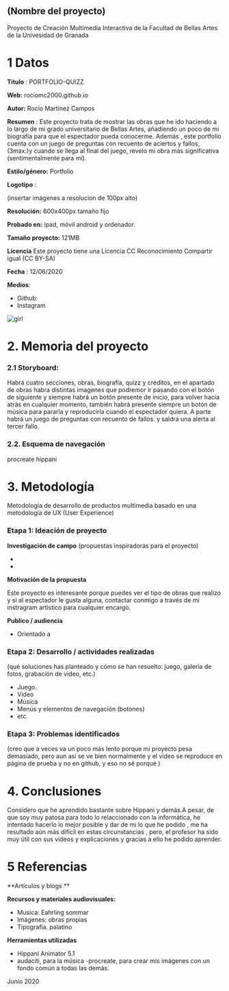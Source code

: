 ## (Nombre del proyecto)

Proyecto de Creación Multimedia Interactiva de la  Facultad de Bellas Artes de la Univesidad de Granada



# 1 Datos 



**Titulo** : PORTFOLIO-QUIZZ

**Web:**   rociomc2000.github.io

**Autor:**  Rocío Martínez Campos

**Resumen** : Este proyecto trata de mostrar las obras que he ido haciendo a lo largo de mi grado universitario de Bellas Artes, añadiendo un poco de mi biografía para que el espectador pueda conocerme. Además , este portfolio cuenta con un juego de preguntas con recuento de aciertos y fallos, (3max.)y cuando se llega al final del juego, revelo mi obra más significativa (sentimentalmente para mí).

**Estilo/género:**  Portfolio

**Logotipo** : 

(insertar imágenes a resolucion de 100px alto)

**Resolución:** 600x400px  tamaño fijo 

**Probado en:**   ipad, móvil android y ordenador.

**Tamaño proyecto:** 121MB 

**Licencia** Este proyecto tiene una Licencia CC Reconocimiento Compartir igual (CC BY-SA)

**Fecha** : 12/06/2020

**Medios**:

- Github:
- Instagram


![girl](https://github.com/mgea/cmi20/blob/master/WalkingGirl_front01.png)

# 2. Memoria del proyecto 

### 2.1 Storyboard: 
Habrá cuatro secciones, obras, biografía, quizz y créditos, en el apartado de obras habra distintas imagenes que podremor ir pasando con el botón de siguiente y siempre habrá un botón presente de inicio, para volver hacia atrás en cualquier momento, también habrá presente siempre un botón de música para pararla y reproducirla cuando el espectador quiera. A parte habrá un juego de preguntas con recuento de fallos. y saldrá una alerta al tercer fallo.


### 2.2. Esquema de navegación 


procreate
hippani








# 3. Metodología

Metodología de desarrollo de productos multimedia basado en una metodología de UX (User Experience)



### Etapa 1: Ideación de proyecto

**Investigación de campo** (propuestas inspiradoras para el proyecto)

- 
- 



**Motivación de la propuesta** 

Este  proyecto es interesante porque puedes ver el tipo de obras que realizo y si al espectador le gusta alguna, contactar conmigo a través de mi instragram artístico para cualquier encargo.



**Publico / audiencia**

- Orientado a 





### Etapa 2: Desarrollo / actividades realizadas

(qué soluciones has planteado y cómo se han resuelto: juego, galería de fotos, grabación de video, etc.)

- Juego. 
- Video 
- Música
- Menús y elementos de navegación (botones)
- etc.



### Etapa 3: Problemas identificados

(creo que a veces va un poco más lento porque mi proyecto pesa demasiado, pero aun asi se ve bien normalmente y el vídeo se reproduce en página de prueba y no en github, y eso no sé porqué )



# 4. Conclusiones 
 Considero que he aprendido bastante sobre Hippani y demás.A pesar, de que soy muy patosa para todo lo relaccionado con la informática, he intentado hacerlo lo mejor posible y dar de mi lo que he podido , me ha resultado aún más dificil en estas circunstancias , pero, el profesor ha sido muy útil con sus videos y explicaciones y gracias a ello he podido aprender. 







# 5 Referencias 

**Artículos y blogs ** 


**Recursos y materiales audiovisuales:**

* Musica:  Eahrling sommar
* Imágenes:  obras propias
* Tipografía. palatino

**Herramientas utilizadas**

- Hippani Animator 5.1
- audaciti, para la música 
-procreate, para crear mis imágenes con un fondo común a todas las demás.



Junio 2020
